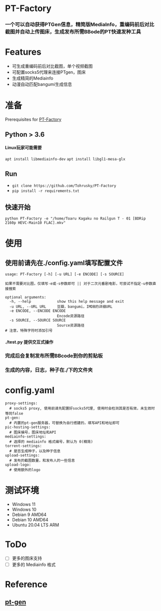 # PT-Factory
### 一个可以自动获得PTGen信息，精简版MediaInfo，重编码前后对比截图并自动上传图床，生成发布所需BBode的PT快速发种工具


# Features
* 可生成重编码前后对比截图，单个视频截图
* 可配置socks5代理来连接PTgen，图床
* 生成精简的Mediainfo
* 动漫自动匹配bangumi生成信息

# 准备
Prerequisites for [PT-Factory](https://github.com/Tohrusky/PT-Factory)
## Python > 3.6

#### Linux玩家可能需要
`apt install libmediainfo-dev`
`apt install libgl1-mesa-glx`

## Run
* `git clone https://github.com/Tohrusky/PT-Factory`
* `pip install -r requirements.txt`

## 快速开始
 `python PT-Factory -e "/home/Toaru Kagaku no Railgun T - 01 [BDRip 2160p HEVC-Main10 FLAC].mkv"`

# 使用
## 使用前请先在./config.yaml填写配置文件
```
usage: PT-Factory [-h] [-u URL] [-e ENCODE] [-s SOURCE]

如果不需要对比图，仅填写-e或-s参数即可 || 对于二次元番剧电影，可尝试不指定-u参数直接搜索

optional arguments:
  -h, --help            show this help message and exit
  -u URL, --URL URL     豆瓣，bangumi，IMDB的详细URL
  -e ENCODE, --ENCODE ENCODE
                        Encode资源路径
  -s SOURCE, --SOURCE SOURCE
                        Source资源路径
# 注意，特殊字符时添加引号
```
#### ./test.py 提供交互式操作
### 完成后会复制发布所需BBcode到你的剪贴板
### 生成的内容，日志，种子在./下的文件夹
# config.yaml
```
proxy-settings:                                
  # socks5 proxy, 使用前请先配置好socks5代理, 使用时会检测其是否有效，未生效时等同false
pt-gen: 
  # 内置的pt-gen服务器，可替换为自行搭建的，填写API和地址即可
pic-hosting-settings:
  # 图床编号，图床地址和API
mediainfo-settings:                           
  # 选择的 mediainfo 格式编号，默认为 0(精简)
torrent-settings:
  # 是否生成种子，以及种子信息
upload-settings:
  # 发布的截图数量，和发布人的一些信息
upload-logo:
  # 使用额外的logo
```
# 测试环境
* Windows 11
* Windows 10
* Debian 9 AMD64
* Debian 10 AMD64
* Ubuntu 20.04 LTS ARM

# ToDo

- [ ] 更多的图床支持
- [ ] 更多的 Mediainfo 格式

# Reference

## [pt-gen](https://github.com/Rhilip/pt-gen-cfworker)
